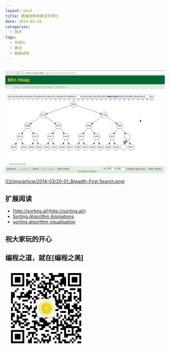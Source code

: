 ```yaml
---
layout: post
title: 数据结构和算法可视化
date: 2014-03-16
categories:
  - 技术
tags:
  - 可视化
  - 算法
  - 数据结构
---
```

## 

[![](/img/article/2014-03/20-02_min-heap.png)](http://www.cs.usfca.edu/~galles/visualization/Algorithms.html)

[![](/img/article/2014-03/20-01_Breadth-First Search.png)](http://www.cs.usfca.edu/~galles/visualization/Algorithms.html)


## 扩展阅读

* [http://sorting.at](http://sorting.at/)
* [Sorting Algorithm Animations](http://www.sorting-algorithms.com/)
* [sorting algorithm visualisation](http://sortvis.org/visualisations.html)


## 祝大家玩的开心

## 编程之道，就在[编程之美]

![编程之美](/img/weixin_qr.jpg)

